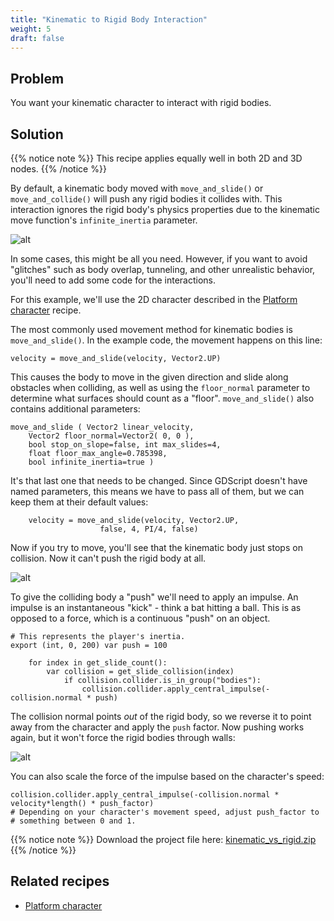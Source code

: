 ```yaml
---
title: "Kinematic to Rigid Body Interaction"
weight: 5
draft: false
---
```


## Problem

You want your kinematic character to interact with rigid bodies.

## Solution

{{% notice note %}}
This recipe applies equally well in both 2D and 3D nodes.
{{% /notice %}}

By default, a kinematic body moved with `move_and_slide()` or `move_and_collide()` will push any rigid bodies it collides with. This interaction ignores the rigid body's physics properties due to the kinematic move function's `infinite_inertia` parameter.

![alt](/godot_recipes/img/inf_inertia1.gif)

In some cases, this might be all you need. However, if you want to avoid "glitches" such as body overlap, tunneling, and other unrealistic behavior, you'll need to add some code for the interactions.

For this example, we'll use the 2D character described in the [Platform character](http://kidscancode.org/godot_recipes/ai/platform_character) recipe.

The most commonly used movement method for kinematic bodies is `move_and_slide()`. In the example code, the movement happens on this line:

```gdscript
velocity = move_and_slide(velocity, Vector2.UP)
```

This causes the body to move in the given direction and slide along obstacles when colliding, as well as using the `floor_normal` parameter to determine what surfaces should count as a "floor". `move_and_slide()` also contains additional parameters:

```text
move_and_slide ( Vector2 linear_velocity,
    Vector2 floor_normal=Vector2( 0, 0 ),
    bool stop_on_slope=false, int max_slides=4,
    float floor_max_angle=0.785398,
    bool infinite_inertia=true )
```

It's that last one that needs to be changed. Since GDScript doesn't have named parameters, this means we have to pass all of them, but we can keep them at their default values:

```gdscript
    velocity = move_and_slide(velocity, Vector2.UP,
                    false, 4, PI/4, false)
```

Now if you try to move, you'll see that the kinematic body just stops on collision. Now it can't push the rigid body at all.

![alt](/godot_recipes/img/inf_inertia2.gif)

To give the colliding body a "push" we'll need to apply an impulse. An impulse is an instantaneous "kick" - think a bat hitting a ball. This is as opposed to a force, which is a continuous "push" on an object.

```gdscript
# This represents the player's inertia.
export (int, 0, 200) var push = 100

    for index in get_slide_count():
        var collision = get_slide_collision(index)
            if collision.collider.is_in_group("bodies"):
                collision.collider.apply_central_impulse(-collision.normal * push)
```

The collision normal points *out* of the rigid body, so we reverse it to point away from the character and apply the `push` factor. Now pushing works again, but it won't force the rigid bodies through walls:

![alt](/godot_recipes/img/inf_inertia3.gif)

You can also scale the force of the impulse based on the character's speed:

```gdscript
collision.collider.apply_central_impulse(-collision.normal * velocity*length() * push_factor)
# Depending on your character's movement speed, adjust push_factor to
# something between 0 and 1.
```

{{% notice note %}}
Download the project file here: [kinematic_vs_rigid.zip](/godot_recipes/files/kinematic_vs_rigid.zip)
{{% /notice %}}

## Related recipes

- [Platform character](http://kidscancode.org/godot_recipes/ai/platform_character)